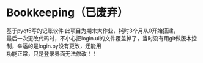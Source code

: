 # Bookkeeping（已废弃）  
基于pyqt5写的记账软件
此项目为期末大作业，耗时3个月从0开始搭建，  
最后一次更改代码时，不小心把login.ui的文件覆盖掉了，当时没有用git做版本控制，幸运的是login.py没有更改，还能用  
功能正常，只是登录界面无法修改！！

